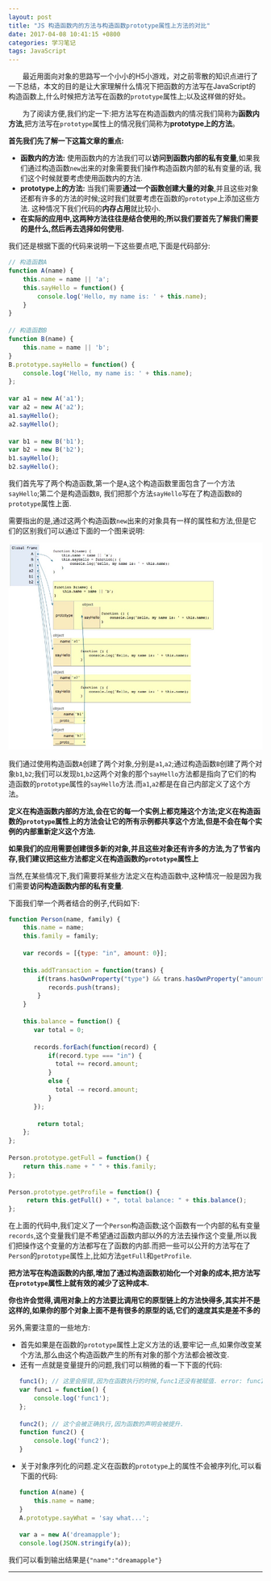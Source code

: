 ```yaml
---
layout: post
title: "JS 构造函数内的方法与构造函数prototype属性上方法的对比"
date: 2017-04-08 10:41:15 +0800
categories: 学习笔记
tags: JavaScript
---
```



　　最近用面向对象的思路写一个小小的H5小游戏，对之前零散的知识点进行了一下总结，本文的目的是让大家理解什么情况下把函数的方法写在JavaScript的构造函数上,什么时候把方法写在函数的`prototype`属性上;以及这样做的好处。

　　为了阅读方便,我们约定一下:把方法写在构造函数内的情况我们简称为**函数内方法**,把方法写在`prototype`属性上的情况我们简称为**prototype上的方法**。<!-- more -->

**首先我们先了解一下这篇文章的重点:**

+ **函数内的方法:** 使用函数内的方法我们可以**访问到函数内部的私有变量**,如果我们通过构造函数`new`出来的对象需要我们操作构造函数内部的私有变量的话,
  我们这个时候就要考虑使用函数内的方法.
+ **prototype上的方法:** 当我们需要**通过一个函数创建大量的对象**,并且这些对象还都有许多的方法的时候;这时我们就要考虑在函数的`prototype`上添加这些方法.
  这种情况下我们代码的**内存占用**就比较小.
+ **在实际的应用中,这两种方法往往是结合使用的;所以我们要首先了解我们需要的是什么,然后再去选择如何使用.**

我们还是根据下面的代码来说明一下这些要点吧,下面是代码部分:
```javascript
// 构造函数A
function A(name) {
    this.name = name || 'a';
    this.sayHello = function() {
        console.log('Hello, my name is: ' + this.name);
    }
}

// 构造函数B
function B(name) {
    this.name = name || 'b';
}
B.prototype.sayHello = function() {
    console.log('Hello, my name is: ' + this.name);
};

var a1 = new A('a1');
var a2 = new A('a2');
a1.sayHello();
a2.sayHello();

var b1 = new B('b1');
var b2 = new B('b2');
b1.sayHello();
b2.sayHello();
```

我们首先写了两个构造函数,第一个是`A`,这个构造函数里面包含了一个方法`sayHello`;第二个是构造函数`B`,
我们把那个方法`sayHello`写在了构造函数`B`的`prototype`属性上面.

需要指出的是,通过这两个构造函数`new`出来的对象具有一样的属性和方法,但是它们的区别我们可以通过下面的一个图来说明:

![1](/styles/images/js/constructor-vs-prototype.jpg)

我们通过使用构造函数`A`创建了两个对象,分别是`a1`,`a2`;通过构造函数`B`创建了两个对象`b1`,`b2`;我们可以发现`b1`,`b2`这两个对象的那个`sayHello`方法都是指向了它们的构造函数的`prototype`属性的`sayHello`方法.而`a1`,`a2`都是在自己内部定义了这个方法。

**定义在构造函数内部的方法,会在它的每一个实例上都克隆这个方法;定义在构造函数的`prototype`属性上的方法会让它的所有示例都共享这个方法,但是不会在每个实例的内部重新定义这个方法.**

**如果我们的应用需要创建很多新的对象,并且这些对象还有许多的方法,为了节省内存,我们建议把这些方法都定义在构造函数的`prototype`属性上**

当然,在某些情况下,我们需要将某些方法定义在构造函数中,这种情况一般是因为我们需要**访问构造函数内部的私有变量**.


下面我们举一个两者结合的例子,代码如下:
```javascript
function Person(name, family) {
    this.name = name;
    this.family = family;
    
    var records = [{type: "in", amount: 0}];

    this.addTransaction = function(trans) {
        if(trans.hasOwnProperty("type") && trans.hasOwnProperty("amount")) {
           records.push(trans);
        }
    }

    this.balance = function() {
       var total = 0;

       records.forEach(function(record) {
           if(record.type === "in") {
             total += record.amount;
           }
           else {
             total -= record.amount;
           }
       });
    
        return total;
    };
};

Person.prototype.getFull = function() {
    return this.name + " " + this.family;
};

Person.prototype.getProfile = function() {
     return this.getFull() + ", total balance: " + this.balance();
};
```

在上面的代码中,我们定义了一个`Person`构造函数;这个函数有一个内部的私有变量`records`,这个变量我们是不希望通过函数内部以外的方法去操作这个变量,所以我们把操作这个变量的方法都写在了函数的内部.而把一些可以公开的方法写在了`Person`的`prototype`属性上,比如方法`getFull`和`getProfile`.

**把方法写在构造函数的内部,增加了通过构造函数初始化一个对象的成本,把方法写在`prototype`属性上就有效的减少了这种成本.**

**你也许会觉得,调用对象上的方法要比调用它的原型链上的方法快得多,其实并不是这样的,如果你的那个对象上面不是有很多的原型的话,它们的速度其实是差不多的**



另外,需要注意的一些地方:
 + 首先如果是在函数的`prototype`属性上定义方法的话,要牢记一点,如果你改变某个方法,那么由这个构造函数产生的所有对象的那个方法都会被改变.
 + 还有一点就是变量提升的问题,我们可以稍微的看一下下面的代码:
```javascript
   func1(); // 这里会报错,因为在函数执行的时候,func1还没有被赋值. error: func1 is not a function
   var func1 = function() {
       console.log('func1');
   };
   
   func2(); // 这个会被正确执行,因为函数的声明会被提升.
   function func2() {
       console.log('func2');
   }
```
 + 关于对象序列化的问题.定义在函数的`prototype`上的属性不会被序列化,可以看下面的代码:
```javascript
   function A(name) {
       this.name = name;
   }
   A.prototype.sayWhat = 'say what...';
   
   var a = new A('dreamapple');
   console.log(JSON.stringify(a));
```
   我们可以看到输出结果是`{"name":"dreamapple"}`
   
<hr>